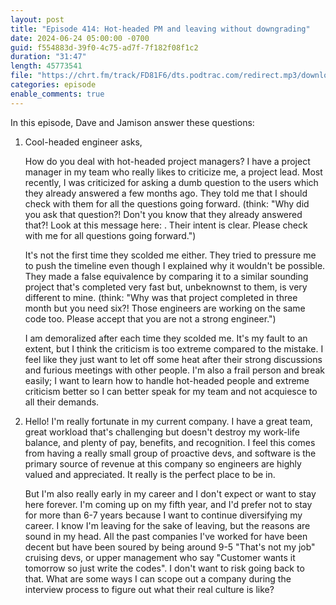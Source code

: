 ```yaml
---
layout: post
title: "Episode 414: Hot-headed PM and leaving without downgrading"
date: 2024-06-24 05:00:00 -0700
guid: f554883d-39f0-4c75-ad7f-7f182f08f1c2
duration: "31:47"
length: 45773541
file: "https://chrt.fm/track/FD81F6/dts.podtrac.com/redirect.mp3/download.softskills.audio/sse-414.mp3"
categories: episode
enable_comments: true
---
```


In this episode, Dave and Jamison answer these questions:

1. Cool-headed engineer asks,
   
   How do you deal with hot-headed project managers? I have a project manager in my team who really likes to criticize me, a project lead. Most recently, I was criticized for asking a dumb question to the users which they already answered a few months ago. They told me that I should check with them for all the questions going forward. (think: "Why did you ask that question?! Don't you know that they already answered that?! Look at this message here: <url>. Their intent is clear. Please check with me for all questions going forward.")
   
   It's not the first time they scolded me either. They tried to pressure me to push the timeline even though I explained why it wouldn't be possible. They made a false equivalence by comparing it to a similar sounding project that's completed very fast but, unbeknownst to them, is very different to mine. (think: "Why was that project completed in three month but you need six?! Those engineers are working on the same code too. Please accept that you are not a strong engineer.")
   
   I am demoralized after each time they scolded me. It's my fault to an extent, but I think the criticism is too extreme compared to the mistake. I feel like they just want to let off some heat after their strong discussions and furious meetings with other people. I'm also a frail person and break easily; I want to learn how to handle hot-headed people and extreme criticism better so I can better speak for my team and not acquiesce to all their demands.

2. Hello! I'm really fortunate in my current company. I have a great team, great workload that's challenging but doesn't destroy my work-life balance, and plenty of pay, benefits, and recognition. I feel this comes from having a really small group of proactive devs, and software is the primary source of revenue at this company so engineers are highly valued and appreciated. It really is the perfect place to be in.
   
   But I'm also really early in my career and I don't expect or want to stay here forever. I'm coming up on my fifth year, and I'd prefer not to stay for more than 6-7 years because I want to continue diversifying my career. I know I'm leaving for the sake of leaving, but the reasons are sound in my head. All the past companies I've worked for have been decent but have been soured by being around 9-5 "That's not my job" cruising devs, or upper management who say "Customer wants it tomorrow so just write the codes". I don't want to risk going back to that. What are some ways I can scope out a company during the interview process to figure out what their real culture is like?
